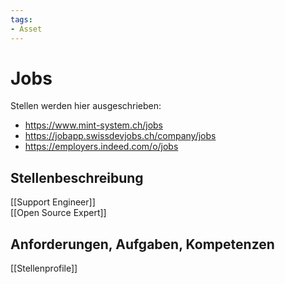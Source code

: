 ```yaml
---
tags:
- Asset
---
```

# Jobs

Stellen werden hier ausgeschrieben:

* <https://www.mint-system.ch/jobs>
* <https://jobapp.swissdevjobs.ch/company/jobs>
* <https://employers.indeed.com/o/jobs>

## Stellenbeschreibung

[[Support Engineer]]\
[[Open Source Expert]]


## Anforderungen, Aufgaben, Kompetenzen

[[Stellenprofile]]
